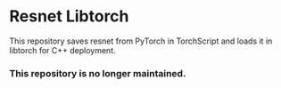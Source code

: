 # Resnet Libtorch
This repository saves resnet from PyTorch in TorchScript and loads it in libtorch for C++ deployment.

### This repository is no longer maintained.
